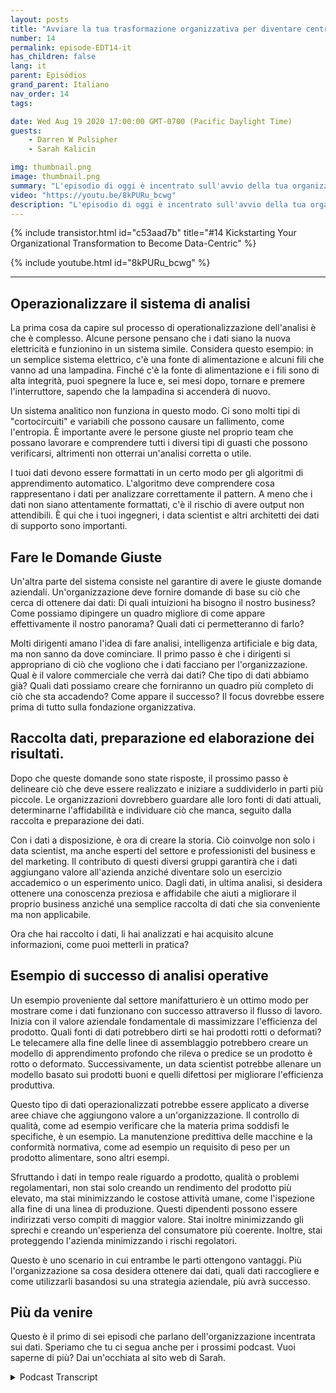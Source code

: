 ```yaml
---
layout: posts
title: "Avviare la tua trasformazione organizzativa per diventare centrati sui dati."
number: 14
permalink: episode-EDT14-it
has_children: false
lang: it
parent: Episódios
grand_parent: Italiano
nav_order: 14
tags:

date: Wed Aug 19 2020 17:00:00 GMT-0700 (Pacific Daylight Time)
guests:
    - Darren W Pulsipher
    - Sarah Kalicin

img: thumbnail.png
image: thumbnail.png
summary: "L'episodio di oggi è incentrato sull'avvio della tua organizzazione per diventare centrata sui dati e sul valore che ciò può portare. L'ospite speciale di Darren è Sarah Kalicin, data scientist principale per i data center presso Intel."
video: "https://youtu.be/8kPURu_bcwg"
description: "L'episodio di oggi è incentrato sull'avvio della tua organizzazione per diventare centrata sui dati e sul valore che ciò può portare. L'ospite speciale di Darren è Sarah Kalicin, data scientist principale per i data center presso Intel."
---
```


<div>
{% include transistor.html id="c53aad7b" title="#14 Kickstarting Your Organizational Transformation to Become Data-Centric" %}

{% include youtube.html id="8kPURu_bcwg" %}
</div>

---

## Operazionalizzare il sistema di analisi

La prima cosa da capire sul processo di operationalizzazione dell'analisi è che è complesso. Alcune persone pensano che i dati siano la nuova elettricità e funzionino in un sistema simile. Considera questo esempio: in un semplice sistema elettrico, c'è una fonte di alimentazione e alcuni fili che vanno ad una lampadina. Finché c'è la fonte di alimentazione e i fili sono di alta integrità, puoi spegnere la luce e, sei mesi dopo, tornare e premere l'interruttore, sapendo che la lampadina si accenderà di nuovo.

Un sistema analitico non funziona in questo modo. Ci sono molti tipi di "cortocircuiti" e variabili che possono causare un fallimento, come l'entropia. È importante avere le persone giuste nel proprio team che possano lavorare e comprendere tutti i diversi tipi di guasti che possono verificarsi, altrimenti non otterrai un'analisi corretta o utile.

I tuoi dati devono essere formattati in un certo modo per gli algoritmi di apprendimento automatico. L'algoritmo deve comprendere cosa rappresentano i dati per analizzare correttamente il pattern. A meno che i dati non siano attentamente formattati, c'è il rischio di avere output non attendibili. È qui che i tuoi ingegneri, i data scientist e altri architetti dei dati di supporto sono importanti.

## Fare le Domande Giuste

Un'altra parte del sistema consiste nel garantire di avere le giuste domande aziendali. Un'organizzazione deve fornire domande di base su ciò che cerca di ottenere dai dati: Di quali intuizioni ha bisogno il nostro business? Come possiamo dipingere un quadro migliore di come appare effettivamente il nostro panorama? Quali dati ci permetteranno di farlo?

Molti dirigenti amano l'idea di fare analisi, intelligenza artificiale e big data, ma non sanno da dove cominciare. Il primo passo è che i dirigenti si appropriano di ciò che vogliono che i dati facciano per l'organizzazione. Qual è il valore commerciale che verrà dai dati? Che tipo di dati abbiamo già? Quali dati possiamo creare che forniranno un quadro più completo di ciò che sta accadendo? Come appare il successo? Il focus dovrebbe essere prima di tutto sulla fondazione organizzativa.

## Raccolta dati, preparazione ed elaborazione dei risultati.

Dopo che queste domande sono state risposte, il prossimo passo è delineare ciò che deve essere realizzato e iniziare a suddividerlo in parti più piccole. Le organizzazioni dovrebbero guardare alle loro fonti di dati attuali, determinarne l'affidabilità e individuare ciò che manca, seguito dalla raccolta e preparazione dei dati.

Con i dati a disposizione, è ora di creare la storia. Ciò coinvolge non solo i data scientist, ma anche esperti del settore e professionisti del business e del marketing. Il contributo di questi diversi gruppi garantirà che i dati aggiungano valore all'azienda anziché diventare solo un esercizio accademico o un esperimento unico. Dagli dati, in ultima analisi, si desidera ottenere una conoscenza preziosa e affidabile che aiuti a migliorare il proprio business anziché una semplice raccolta di dati che sia conveniente ma non applicabile.

Ora che hai raccolto i dati, li hai analizzati e hai acquisito alcune informazioni, come puoi metterli in pratica?

## Esempio di successo di analisi operative

Un esempio proveniente dal settore manifatturiero è un ottimo modo per mostrare come i dati funzionano con successo attraverso il flusso di lavoro. Inizia con il valore aziendale fondamentale di massimizzare l'efficienza del prodotto. Quali fonti di dati potrebbero dirti se hai prodotti rotti o deformati? Le telecamere alla fine delle linee di assemblaggio potrebbero creare un modello di apprendimento profondo che rileva o predice se un prodotto è rotto o deformato. Successivamente, un data scientist potrebbe allenare un modello basato sui prodotti buoni e quelli difettosi per migliorare l'efficienza produttiva.

Questo tipo di dati operazionalizzati potrebbe essere applicato a diverse aree chiave che aggiungono valore a un'organizzazione. Il controllo di qualità, come ad esempio verificare che la materia prima soddisfi le specifiche, è un esempio. La manutenzione predittiva delle macchine e la conformità normativa, come ad esempio un requisito di peso per un prodotto alimentare, sono altri esempi.

Sfruttando i dati in tempo reale riguardo a prodotto, qualità o problemi regolamentari, non stai solo creando un rendimento del prodotto più elevato, ma stai minimizzando le costose attività umane, come l'ispezione alla fine di una linea di produzione. Questi dipendenti possono essere indirizzati verso compiti di maggior valore. Stai inoltre minimizzando gli sprechi e creando un'esperienza del consumatore più coerente. Inoltre, stai proteggendo l'azienda minimizzando i rischi regolatori.

Questo è uno scenario in cui entrambe le parti ottengono vantaggi. Più l'organizzazione sa cosa desidera ottenere dai dati, quali dati raccogliere e come utilizzarli basandosi su una strategia aziendale, più avrà successo.

## Più da venire

Questo è il primo di sei episodi che parlano dell'organizzazione incentrata sui dati. Speriamo che tu ci segua anche per i prossimi podcast. Vuoi saperne di più? Dai un'occhiata al sito web di Sarah.



<details>
<summary> Podcast Transcript </summary>

<p></p>

</details>
